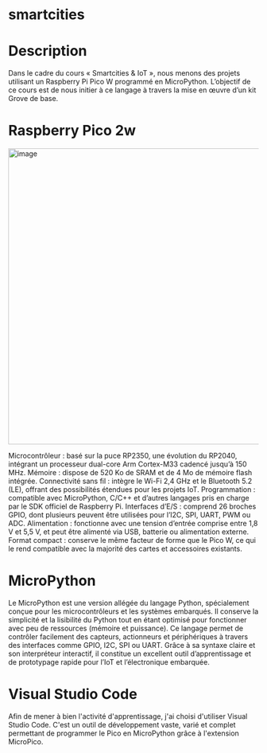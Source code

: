 # smartcities
# Description
Dans le cadre du cours « Smartcities & IoT », nous menons des projets utilisant un Raspberry Pi Pico W programmé en MicroPython. L’objectif de ce cours est de nous initier à ce langage à travers la mise en œuvre d’un kit Grove de base.

# Raspberry Pico 2w
<img width="842" height="595" alt="image" src="https://github.com/user-attachments/assets/73c01943-de04-465e-9787-4ad7f565987a" />

Microcontrôleur : basé sur la puce RP2350, une évolution du RP2040, intégrant un processeur dual-core Arm Cortex-M33 cadencé jusqu’à 150 MHz.
Mémoire : dispose de 520 Ko de SRAM et de 4 Mo de mémoire flash intégrée.
Connectivité sans fil : intègre le Wi-Fi 2,4 GHz et le Bluetooth 5.2 (LE), offrant des possibilités étendues pour les projets IoT.
Programmation : compatible avec MicroPython, C/C++ et d’autres langages pris en charge par le SDK officiel de Raspberry Pi.
Interfaces d’E/S : comprend 26 broches GPIO, dont plusieurs peuvent être utilisées pour l’I2C, SPI, UART, PWM ou ADC.
Alimentation : fonctionne avec une tension d’entrée comprise entre 1,8 V et 5,5 V, et peut être alimenté via USB, batterie ou alimentation externe.
Format compact : conserve le même facteur de forme que le Pico W, ce qui le rend compatible avec la majorité des cartes et accessoires existants.

# MicroPython
Le MicroPython est une version allégée du langage Python, spécialement conçue pour les microcontrôleurs et les systèmes embarqués. Il conserve la simplicité et la lisibilité du Python tout en étant optimisé pour fonctionner avec peu de ressources (mémoire et puissance). Ce langage permet de contrôler facilement des capteurs, actionneurs et périphériques à travers des interfaces comme GPIO, I2C, SPI ou UART. Grâce à sa syntaxe claire et son interpréteur interactif, il constitue un excellent outil d’apprentissage et de prototypage rapide pour l’IoT et l’électronique embarquée.

# Visual Studio Code
Afin de mener à bien l'activité d'apprentissage, j'ai choisi d'utiliser Visual Studio Code. C'est un outil de développement vaste, varié et complet permettant de programmer le Pico en MicroPython grâce à l'extension MicroPico.


